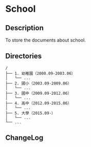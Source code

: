 # School

## Description

To store the documents about school.


## Directories

```
/
├── 1. 幼稚園（2000.09-2003.06）
│   └── ...
├── 2. 國小（2003.09-2009.06）
│   └── ...
├── 3. 國中（2009.09-2012.06）
│   └── ...
├── 4. 高中（2012.09-2015.06）
│   └── ...
├── 5. 大學（2015.09-）
│   └── ...
└── ...
```


## ChangeLog

